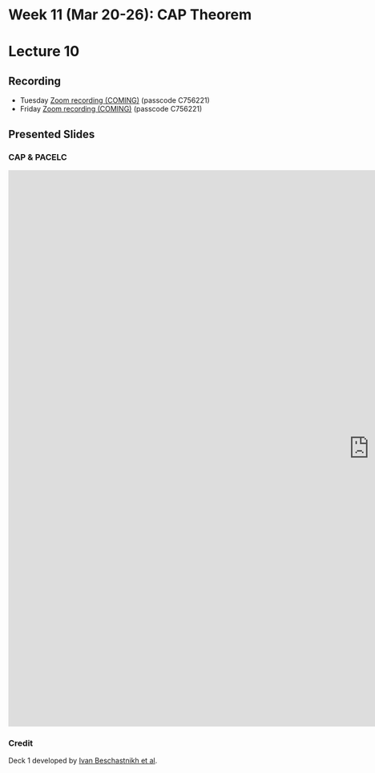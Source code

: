# Week 11 (Mar 20-26): CAP Theorem
# Lecture 10

## Recording

* Tuesday [Zoom recording (COMING)]() (passcode C756221)
* Friday [Zoom recording (COMING)]() (passcode C756221)

## Presented Slides  

### CAP & PACELC

<div class="video-container-4by3"><iframe src="https://docs.google.com/presentation/d/e/2PACX-1vR5WGRhLjmt-picZX_7_sRLYP4lrGpNGNs4DGnu3GgiPWZwEq_JEz9ZDizya5xLB4djWawE4M4S-zbR/embed?start=false&loop=false&delayms=3000" frameborder="0" width="1440" height="1109" allowfullscreen="true" mozallowfullscreen="true" webkitallowfullscreen="true"></iframe></iframe></div>

### Credit
Deck 1 developed by [Ivan Beschastnikh et al](https://www.cs.ubc.ca/~bestchai/).
